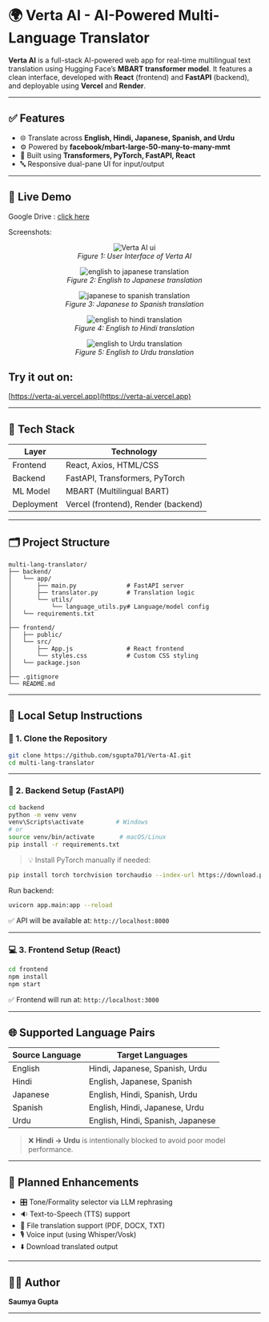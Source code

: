  
# 🌍 Verta AI - AI-Powered Multi-Language Translator

**Verta AI** is a full-stack AI-powered web app for real-time multilingual text translation using Hugging Face’s **MBART transformer model**. It features a clean interface, developed with **React** (frontend) and **FastAPI** (backend), and deployable using **Vercel** and **Render**.

---

## ✅ Features

- 🌐 Translate across **English, Hindi, Japanese, Spanish, and Urdu**
- ⚙️ Powered by **facebook/mbart-large-50-many-to-many-mmt**
- 🧠 Built using **Transformers, PyTorch, FastAPI, React**
- 🔤 Responsive dual-pane UI for input/output

---

## 📸 Live Demo

Google Drive : [click here](https://drive.google.com/file/d/1MSSlnKq5SAocXPTalaukXjLYlJ92JEoT/view?usp=drive_link)

Screenshots:

<p align="center">
  <img src="images/ui-verta-ai.png" alt="Verta AI ui"/>
  <br>
  <em>Figure 1: User Interface of Verta AI</em>
</p>
<p align="center">
  <img src="images/eng-japanese.png" alt="english to japanese translation"/>
  <br>
  <em>Figure 2: English to Japanese translation</em>
</p>
<p align="center">
  <img src="images/japanese-spanish.png" alt="japanese to spanish translation"/>
  <br>
  <em>Figure 3: Japanese to Spanish translation</em>
</p>
<p align="center">
  <img src="images/eng-hindi.png" alt="english to hindi translation"/>
  <br>
  <em>Figure 4: English to Hindi translation</em>
</p>
<p align="center">
  <img src="images/eng-urdu.png" alt="english to Urdu translation"/>
  <br>
  <em>Figure 5: English to Urdu translation</em>
</p>

## Try it out on:

[https://verta-ai.vercel.app](https://verta-ai.vercel.app)

---

## 🧠 Tech Stack

| Layer      | Technology                     |
|------------|--------------------------------|
| Frontend   | React, Axios, HTML/CSS         |
| Backend    | FastAPI, Transformers, PyTorch |
| ML Model   | MBART (Multilingual BART)      |
| Deployment | Vercel (frontend), Render (backend) |

---

## 🗂️ Project Structure

```
multi-lang-translator/
├── backend/
│   └── app/
│       ├── main.py              # FastAPI server
│       ├── translator.py        # Translation logic
│       └── utils/
│           └── language_utils.py# Language/model config
│   └── requirements.txt
│
├── frontend/
│   ├── public/
│   └── src/
│       ├── App.js               # React frontend
│       └── styles.css           # Custom CSS styling
│   └── package.json
│
├── .gitignore
└── README.md
```

---

## 🚀 Local Setup Instructions

### 🔧 1. Clone the Repository

```bash
git clone https://github.com/sgupta701/Verta-AI.git
cd multi-lang-translator
```

---

### 🧠 2. Backend Setup (FastAPI)

```bash
cd backend
python -m venv venv
venv\Scripts\activate         # Windows
# or
source venv/bin/activate       # macOS/Linux
pip install -r requirements.txt
```

> 💡 Install PyTorch manually if needed:
```bash
pip install torch torchvision torchaudio --index-url https://download.pytorch.org/whl/cpu
```

Run backend:

```bash
uvicorn app.main:app --reload
```

✅ API will be available at: `http://localhost:8000`

---

### 💻 3. Frontend Setup (React)

```bash
cd frontend
npm install
npm start
```

✅ Frontend will run at: `http://localhost:3000`

---

## 🌐 Supported Language Pairs

| Source Language | Target Languages                      |
|-----------------|----------------------------------------|
| English         | Hindi, Japanese, Spanish, Urdu         |
| Hindi           | English, Japanese, Spanish             |
| Japanese        | English, Hindi, Spanish, Urdu          |
| Spanish         | English, Hindi, Japanese, Urdu         |
| Urdu            | English, Hindi, Spanish, Japanese      |

> ❌ **Hindi → Urdu** is intentionally blocked to avoid poor model performance.

---

## 🌟 Planned Enhancements

- 🎛️ Tone/Formality selector via LLM rephrasing
- 🔉 Text-to-Speech (TTS) support
- 📁 File translation support (PDF, DOCX, TXT)
- 🎙️ Voice input (using Whisper/Vosk)
- ⬇️ Download translated output

---

## 👩‍💻 Author

**Saumya Gupta**  

---
